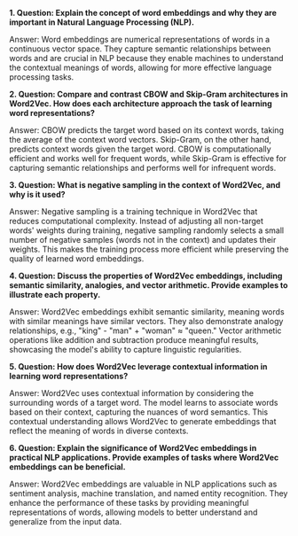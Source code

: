 
**1. Question: Explain the concept of word embeddings and why they are important in Natural Language Processing (NLP).**

Answer: Word embeddings are numerical representations of words in a continuous vector space. They capture semantic relationships between words and are crucial in NLP because they enable machines to understand the contextual meanings of words, allowing for more effective language processing tasks.

**2. Question: Compare and contrast CBOW and Skip-Gram architectures in Word2Vec. How does each architecture approach the task of learning word representations?**

Answer: CBOW predicts the target word based on its context words, taking the average of the context word vectors. Skip-Gram, on the other hand, predicts context words given the target word. CBOW is computationally efficient and works well for frequent words, while Skip-Gram is effective for capturing semantic relationships and performs well for infrequent words.

**3. Question: What is negative sampling in the context of Word2Vec, and why is it used?**

Answer: Negative sampling is a training technique in Word2Vec that reduces computational complexity. Instead of adjusting all non-target words' weights during training, negative sampling randomly selects a small number of negative samples (words not in the context) and updates their weights. This makes the training process more efficient while preserving the quality of learned word embeddings.

**4. Question: Discuss the properties of Word2Vec embeddings, including semantic similarity, analogies, and vector arithmetic. Provide examples to illustrate each property.**

Answer: Word2Vec embeddings exhibit semantic similarity, meaning words with similar meanings have similar vectors. They also demonstrate analogy relationships, e.g., "king" - "man" + "woman" ≈ "queen." Vector arithmetic operations like addition and subtraction produce meaningful results, showcasing the model's ability to capture linguistic regularities.

**5. Question: How does Word2Vec leverage contextual information in learning word representations?**

Answer: Word2Vec uses contextual information by considering the surrounding words of a target word. The model learns to associate words based on their context, capturing the nuances of word semantics. This contextual understanding allows Word2Vec to generate embeddings that reflect the meaning of words in diverse contexts.

**6. Question: Explain the significance of Word2Vec embeddings in practical NLP applications. Provide examples of tasks where Word2Vec embeddings can be beneficial.**

Answer: Word2Vec embeddings are valuable in NLP applications such as sentiment analysis, machine translation, and named entity recognition. They enhance the performance of these tasks by providing meaningful representations of words, allowing models to better understand and generalize from the input data.